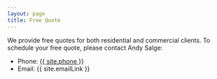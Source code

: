 ```yaml
---
layout: page
title: Free Quote
---
```


We provide free quotes for both residential and commercial clients. To schedule
your free quote, please contact Andy Salge:

* Phone: <a href="tel:{{ site.phone }}">{{ site.phone }}</a>
* Email: {{ site.emailLink }}
